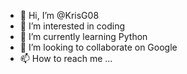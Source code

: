 - 👋 Hi, I’m @KrisG08
- 👀 I’m interested in coding
- 🌱 I’m currently learning Python
- 💞️ I’m looking to collaborate on Google
- 📫 How to reach me ...

<!---
KrisG08/KrisG08 is a ✨ special ✨ repository because its `README.md` (this file) appears on your GitHub profile.
You can click the Preview link to take a look at your changes.
--->
